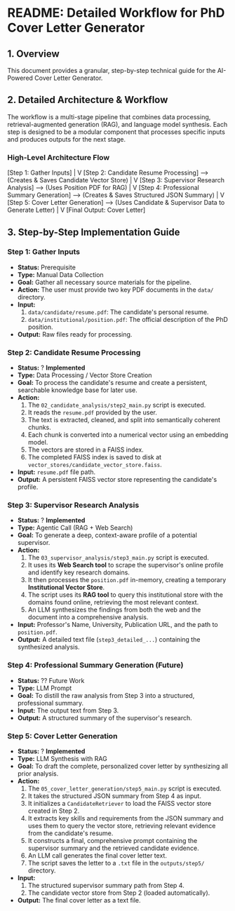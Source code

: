 # **README: Detailed Workflow for PhD Cover Letter Generator**

## **1. Overview**

This document provides a granular, step-by-step technical guide for the AI-Powered Cover Letter Generator.

## **2. Detailed Architecture & Workflow**

The workflow is a multi-stage pipeline that combines data processing, retrieval-augmented generation (RAG), and language model synthesis. Each step is designed to be a modular component that processes specific inputs and produces outputs for the next stage.

### **High-Level Architecture Flow**

[Step 1: Gather Inputs]
     |
     V
[Step 2: Candidate Resume Processing] --> (Creates & Saves Candidate Vector Store)
     |
     V
[Step 3: Supervisor Research Analysis] --> (Uses Position PDF for RAG)
     |
     V
[Step 4: Professional Summary Generation] --> (Creates & Saves Structured JSON Summary)
     |
     V
[Step 5: Cover Letter Generation] --> (Uses Candidate & Supervisor Data to Generate Letter)
     |
     V
[Final Output: Cover Letter]

## **3. Step-by-Step Implementation Guide**

### **Step 1: Gather Inputs**

*   **Status:** Prerequisite
*   **Type:** Manual Data Collection
*   **Goal:** Gather all necessary source materials for the pipeline.
*   **Action:** The user must provide two key PDF documents in the `data/` directory.
*   **Input:**
    1.  `data/candidate/resume.pdf`: The candidate's personal resume.
    2.  `data/institutional/position.pdf`: The official description of the PhD position.
*   **Output:** Raw files ready for processing.

### **Step 2: Candidate Resume Processing**

*   **Status:** ? **Implemented**
*   **Type:** Data Processing / Vector Store Creation
*   **Goal:** To process the candidate's resume and create a persistent, searchable knowledge base for later use.
*   **Action:**
    1.  The `02_candidate_analysis/step2_main.py` script is executed.
    2.  It reads the `resume.pdf` provided by the user.
    3.  The text is extracted, cleaned, and split into semantically coherent chunks.
    4.  Each chunk is converted into a numerical vector using an embedding model.
    5.  The vectors are stored in a FAISS index.
    6.  The completed FAISS index is saved to disk at `vector_stores/candidate_vector_store.faiss`.
*   **Input:** `resume.pdf` file path.
*   **Output:** A persistent FAISS vector store representing the candidate's profile.

### **Step 3: Supervisor Research Analysis**

*   **Status:** ? **Implemented**
*   **Type:** Agentic Call (RAG + Web Search)
*   **Goal:** To generate a deep, context-aware profile of a potential supervisor.
*   **Action:**
    1.  The `03_supervisor_analysis/step3_main.py` script is executed.
    2.  It uses its **Web Search tool** to scrape the supervisor's online profile and identify key research domains.
    3.  It then processes the `position.pdf` in-memory, creating a temporary **Institutional Vector Store**.
    4.  The script uses its **RAG tool** to query this institutional store with the domains found online, retrieving the most relevant context.
    5.  An LLM synthesizes the findings from both the web and the document into a comprehensive analysis.
*   **Input:** Professor's Name, University, Publication URL, and the path to `position.pdf`.
*   **Output:** A detailed text file (`step3_detailed_...`) containing the synthesized analysis.

### **Step 4: Professional Summary Generation (Future)**

*   **Status:** ?? Future Work
*   **Type:** LLM Prompt
*   **Goal:** To distill the raw analysis from Step 3 into a structured, professional summary.
*   **Input:** The output text from Step 3.
*   **Output:** A structured summary of the supervisor's research.

### **Step 5: Cover Letter Generation**

*   **Status:** ? **Implemented**
*   **Type:** LLM Synthesis with RAG
*   **Goal:** To draft the complete, personalized cover letter by synthesizing all prior analysis.
*   **Action:**
    1.  The `05_cover_letter_generation/step5_main.py` script is executed.
    2.  It takes the structured JSON summary from Step 4 as input.
    3.  It initializes a `CandidateRetriever` to load the FAISS vector store created in Step 2.
    4.  It extracts key skills and requirements from the JSON summary and uses them to query the vector store, retrieving relevant evidence from the candidate's resume.
    5.  It constructs a final, comprehensive prompt containing the supervisor summary and the retrieved candidate evidence.
    6.  An LLM call generates the final cover letter text.
    7.  The script saves the letter to a `.txt` file in the `outputs/step5/` directory.
*   **Input:**
    1.  The structured supervisor summary path from Step 4.
    2.  The candidate vector store from Step 2 (loaded automatically).
*   **Output:** The final cover letter as a text file.